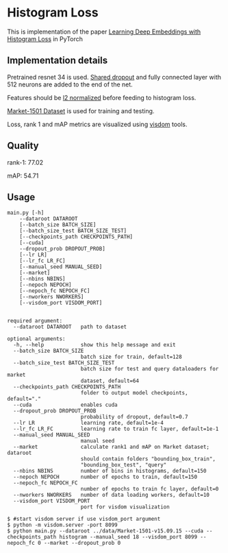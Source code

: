 # Histogram Loss

This is implementation of the paper [Learning Deep Embeddings with Histogram Loss](https://arxiv.org/pdf/1611.00822.pdf) in PyTorch

## Implementation details

Pretrained resnet 34 is used. [Shared dropout](https://github.com/valerystrizh/pytorch-histogram-loss/blob/master/layers.py#L4) and fully connected layer with 512 neurons are added to the end of the net.

Features should be [l2 normalized](https://github.com/valerystrizh/pytorch-histogram-loss/blob/master/layers.py#L30) before feeding to histogram loss.

[Market-1501 Dataset](http://www.liangzheng.org/Project/project_reid.html) is used for training and testing.

Loss, rank 1 and mAP metrics are visualized using [visdom](https://github.com/facebookresearch/visdom) tools.

## Quality
rank-1: 77.02	

mAP:	54.71

## Usage
```
main.py [-h] 
	--dataroot DATAROOT 
	[--batch_size BATCH_SIZE]
	[--batch_size_test BATCH_SIZE_TEST]
	[--checkpoints_path CHECKPOINTS_PATH] 
	[--cuda]
	--dropout_prob DROPOUT_PROB] 
	[--lr LR] 
	[--lr_fc LR_FC]
	[--manual_seed MANUAL_SEED] 
	[--market] 
	[--nbins NBINS]
	[--nepoch NEPOCH] 
	[--nepoch_fc NEPOCH_FC] 
	[--nworkers NWORKERS]
	[--visdom_port VISDOM_PORT]


required argument:
  --dataroot DATAROOT   path to dataset
  
optional arguments:
  -h, --help            show this help message and exit
  --batch_size BATCH_SIZE
                        batch size for train, default=128
  --batch_size_test BATCH_SIZE_TEST
                        batch size for test and query dataloaders for market
                        dataset, default=64
  --checkpoints_path CHECKPOINTS_PATH
                        folder to output model checkpoints, default="."
  --cuda                enables cuda
  --dropout_prob DROPOUT_PROB
                        probability of dropout, default=0.7
  --lr LR               learning rate, default=1e-4
  --lr_fc LR_FC         learning rate to train fc layer, default=1e-1
  --manual_seed MANUAL_SEED
                        manual seed
  --market              calculate rank1 and mAP on Market dataset; dataroot
                        should contain folders "bounding_box_train",
                        "bounding_box_test", "query"
  --nbins NBINS         number of bins in histograms, default=150
  --nepoch NEPOCH       number of epochs to train, default=150
  --nepoch_fc NEPOCH_FC
                        number of epochs to train fc layer, default=0
  --nworkers NWORKERS   number of data loading workers, default=10
  --visdom_port VISDOM_PORT
                        port for visdom visualization

```

    $ #start visdom server if use visdom_port argument
    $ python -m visdom.server -port 8099
    $ python main.py --dataroot ../data/Market-1501-v15.09.15 --cuda --checkpoints_path histogram --manual_seed 18 --visdom_port 8099 --nepoch_fc 0 --market --dropout_prob 0
